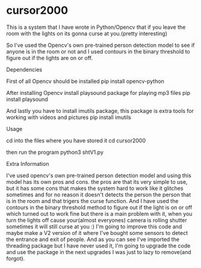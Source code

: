 # cursor2000
This is a system that I have wrote in Python/Opencv that if you leave the room with the lights on its gonna curse at you.(pretty interesting)

So I've used the Opencv's own pre-trained person detection model to see if anyone is in the room or not and I used contours in the binary threshold to figure out if the lights are on or off.

Dependencies

First of all Opencv should be installed
pip install opencv-python

After installing Opencv install playsound package for playing mp3 files
pip install playsound

And lastly you have to install imutils package, this package is extra tools for working with videos and pictures
pip install imutils

Usage

cd into the files where you have stored it
cd cursor2000

then run the program
python3 shtV1.py

Extra Information

I've used opencv's own pre-trained person detection model and using this model has its own pros and cons.
the pros are that its very simple to use, but it has some cons that makes the system hard to work like it glitches sometimes and for no reason it doesn't detects the person the person that is in the room and that trigers the curse function.
And I have used the contours in the binary threshold method to figure out if the light is on or off which turned out to work fine but there is a main problem with it, when you turn the lights off cause your(almost everyones) camera is rolling shutter sometimes it will still curse at you :)
I'm going to improve this code and maybe make a V2 version of it where I've bought some sensors to detect the entrance and exit of people.
And as you can see I've imported the threading package but I have never used it, I'm going to upgrade the code and use the package in the next upgrades I was just to lazy to remove(and forgot).
